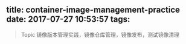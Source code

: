title: container-image-management-practice
date: 2017-07-27 10:53:57
tags:
---

> Topic 镜像版本管理实践，镜像仓库管理，镜像发布，测试镜像清理
